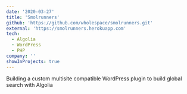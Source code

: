 ```yaml
---
date: '2020-03-27'
title: 'Smolrunners'
github: 'https://github.com/wholespace/smolrunners.git'
external: 'https://smolrunners.herokuapp.com'
tech:
  - Algolia
  - WordPress
  - PHP
company: ''
showInProjects: true
---
```


Building a custom multisite compatible WordPress plugin to build global search with Algolia
